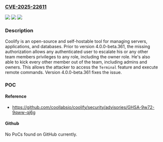 ### [CVE-2025-22611](https://cve.mitre.org/cgi-bin/cvename.cgi?name=CVE-2025-22611)
![](https://img.shields.io/static/v1?label=Product&message=coolify&color=blue)
![](https://img.shields.io/static/v1?label=Version&message=%3D%20%3C%204.0.0-beta.361%20&color=brighgreen)
![](https://img.shields.io/static/v1?label=Vulnerability&message=CWE-862%3A%20Missing%20Authorization&color=brighgreen)

### Description

Coolify is an open-source and self-hostable tool for managing servers, applications, and databases. Prior to version 4.0.0-beta.361, the missing authorization allows any authenticated user to escalate his or any other team members privileges to any role, including the owner role. He's also able to kick every other member out of the team, including admins and owners. This allows the attacker to access the `Terminal` feature and execute remote commands. Version 4.0.0-beta.361 fixes the issue.

### POC

#### Reference
- https://github.com/coollabsio/coolify/security/advisories/GHSA-9w72-9qww-qj6g

#### Github
No PoCs found on GitHub currently.

